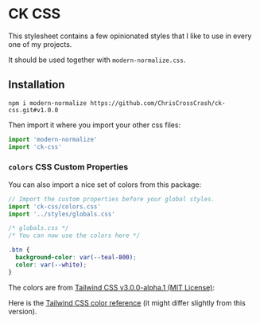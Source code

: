 # CK CSS

This stylesheet contains a few opinionated styles that I like to use in every one of my projects.

It should be used together with `modern-normalize.css`.

## Installation

`npm i modern-normalize https://github.com/ChrisCrossCrash/ck-css.git#v1.0.0`

Then import it where you import your other css files:

```javascript
import 'modern-normalize'
import 'ck-css'
```

### `colors` CSS Custom Properties

You can also import a nice set of colors from this package:

```javascript
// Import the custom properties before your global styles.
import 'ck-css/colors.css'
import '../styles/globals.css'
```

```css
/* globals.css */
/* You can now use the colors here */

.btn {
  background-color: var(--teal-800);
  color: var(--white);
}
```

The colors are from [Tailwind CSS v3.0.0-alpha.1 (MIT License)](https://github.com/tailwindlabs/tailwindcss/blob/v3.0.0-alpha.1/src/public/colors.js):

Here is the [Tailwind CSS color reference](https://tailwindcss.com/docs/customizing-colors#color-palette-reference) (it might differ slightly from this version).
